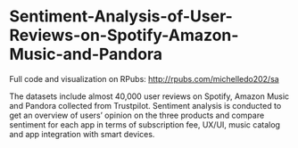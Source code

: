 # Sentiment-Analysis-of-User-Reviews-on-Spotify-Amazon-Music-and-Pandora

Full code and visualization on RPubs: http://rpubs.com/michelledo202/sa

The datasets include almost 40,000 user reviews on Spotify, Amazon Music and Pandora collected from Trustpilot. Sentiment analysis is conducted to get an overview of users’ opinion on the three products and compare sentiment for each app in terms of subscription fee, UX/UI, music catalog and app integration with smart devices.


